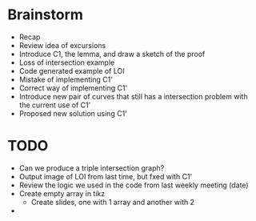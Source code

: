 # Brainstorm

* Recap
* Review idea of excursions
* Introduce C1, the lemma, and draw a sketch of the proof
* Loss of intersection example
* Code generated example of LOI
* Mistake of implementing C1'
* Correct way of implementing C1'
* Introduce new pair of curves that still has a intersection problem with the current use of C1'
* Proposed new solution using C1'

# TODO

* Can we produce a triple intersection graph?
* Output image of LOI from last time, but fxed with C1'
* Review the logic we used in the code from last weekly meeting (date)
* Create empty array in tikz
	* Create slides, one with 1 array and another with 2
* 